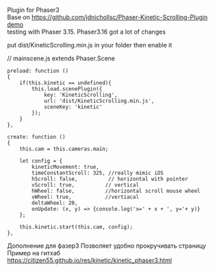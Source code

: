 Plugin for Phaser3 <br>
Base on https://github.com/jdnichollsc/Phaser-Kinetic-Scrolling-Plugin <br>
[demo](https://citizen55.github.io/res/kinetic/kinetic_phaser3.html)
 <br>
testing with Phaser 3.15. Phaser3.16 got a lot of changes <br>

put dist/KineticScrolling.min.js in your folder then enable it 

// mainscene.js extends Phaser.Scene


    preload: function ()
    {
        if(this.kinetic == undefined){
            this.load.scenePlugin({
                key: 'KineticScrolling',
                url: 'dist/KineticScrolling.min.js',
                sceneKey: 'kinetic'
            });
        }
    },
    
    create: function ()
    {
        this.cam = this.cameras.main;

        let config = {
            kineticMovement: true,
            timeConstantScroll: 325, //really mimic iOS
            hScroll: false,          // horizontal with pointer
            vScroll: true,          // vertical
            hWheel: false,          //horizontal scroll mouse wheel
            vWheel: true,           //vertiacal 
            deltaWheel: 20,
            onUpdate: (x, y) => {console.log('x=' + x + ', y='+ y)}
        };

        this.kinetic.start(this.cam, config);
    },


Дополнение для фазер3
Позволяет удобно прокручивать страницу
Пример на гитхаб https://citizen55.github.io/res/kinetic/kinetic_phaser3.html

